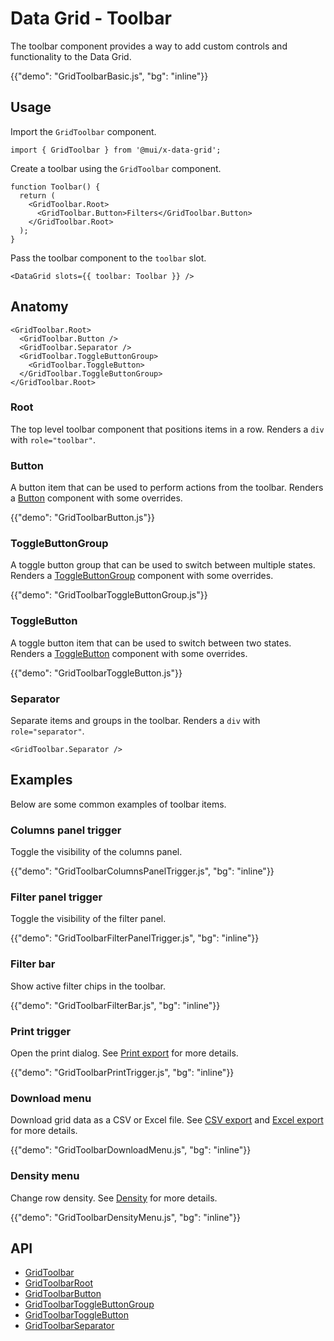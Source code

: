 # Data Grid - Toolbar

<p class="description">The toolbar component provides a way to add custom controls and functionality to the Data Grid.</p>

{{"demo": "GridToolbarBasic.js", "bg": "inline"}}

## Usage

Import the `GridToolbar` component.

```tsx
import { GridToolbar } from '@mui/x-data-grid';
```

Create a toolbar using the `GridToolbar` component.

```tsx
function Toolbar() {
  return (
    <GridToolbar.Root>
      <GridToolbar.Button>Filters</GridToolbar.Button>
    </GridToolbar.Root>
  );
}
```

Pass the toolbar component to the `toolbar` slot.

```tsx
<DataGrid slots={{ toolbar: Toolbar }} />
```

## Anatomy

```tsx
<GridToolbar.Root>
  <GridToolbar.Button />
  <GridToolbar.Separator />
  <GridToolbar.ToggleButtonGroup>
    <GridToolbar.ToggleButton>
  </GridToolbar.ToggleButtonGroup>
</GridToolbar.Root>
```

### Root

The top level toolbar component that positions items in a row. Renders a `div` with `role="toolbar"`.

### Button

A button item that can be used to perform actions from the toolbar. Renders a [Button](/material-ui/react-button/) component with some overrides.

{{"demo": "GridToolbarButton.js"}}

### ToggleButtonGroup

A toggle button group that can be used to switch between multiple states. Renders a [ToggleButtonGroup](/material-ui/react-toggle-button/) component with some overrides.

{{"demo": "GridToolbarToggleButtonGroup.js"}}

### ToggleButton

A toggle button item that can be used to switch between two states. Renders a [ToggleButton](/material-ui/react-toggle-button/) component with some overrides.

{{"demo": "GridToolbarToggleButton.js"}}

### Separator

Separate items and groups in the toolbar. Renders a `div` with `role="separator"`.

```tsx
<GridToolbar.Separator />
```

## Examples

Below are some common examples of toolbar items.

### Columns panel trigger

Toggle the visibility of the columns panel.

{{"demo": "GridToolbarColumnsPanelTrigger.js", "bg": "inline"}}

### Filter panel trigger

Toggle the visibility of the filter panel.

{{"demo": "GridToolbarFilterPanelTrigger.js", "bg": "inline"}}

### Filter bar

Show active filter chips in the toolbar.

{{"demo": "GridToolbarFilterBar.js", "bg": "inline"}}

### Print trigger

Open the print dialog. See [Print export](/x/react-data-grid/export/#print-export) for more details.

{{"demo": "GridToolbarPrintTrigger.js", "bg": "inline"}}

### Download menu

Download grid data as a CSV or Excel file. See [CSV export](/x/react-data-grid/export/#csv-export) and [Excel export](/x/react-data-grid/export/#excel-export) for more details.

{{"demo": "GridToolbarDownloadMenu.js", "bg": "inline"}}

### Density menu

Change row density. See [Density](/x/react-data-grid/accessibility/#density) for more details.

{{"demo": "GridToolbarDensityMenu.js", "bg": "inline"}}

## API

- [GridToolbar](/x/api/data-grid/data-grid/)
- [GridToolbarRoot](/x/api/data-grid/data-grid/)
- [GridToolbarButton](/x/api/data-grid/data-grid/)
- [GridToolbarToggleButtonGroup](/x/api/data-grid/data-grid/)
- [GridToolbarToggleButton](/x/api/data-grid/data-grid/)
- [GridToolbarSeparator](/x/api/data-grid/data-grid/)
